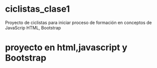 # ciclistas_clase1
Proyecto de ciclistas para iniciar proceso de formación en conceptos de JavaScrip HTML, Bootstrap
# proyecto en html,javascript y Bootstrap
